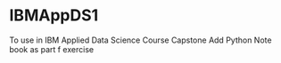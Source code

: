 # IBMAppDS1
To use in IBM Applied Data Science Course Capstone
Add Python Note book as part f exercise
